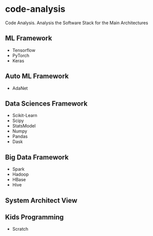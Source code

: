 # code-analysis
Code Analysis.
Analysis the Software Stack for the Main Architectures

## ML Framework
+ Tensorflow
+ PyTorch
+ Keras

## Auto ML Framework
+ AdaNet

## Data Sciences Framework
+ Scikit-Learn
+ Scipy
+ StatsModel
+ Numpy
+ Pandas
+ Dask

## Big Data Framework
+ Spark
+ Hadoop
+ HBase
+ Hive

## System Architect View

## Kids Programming
+ Scratch
